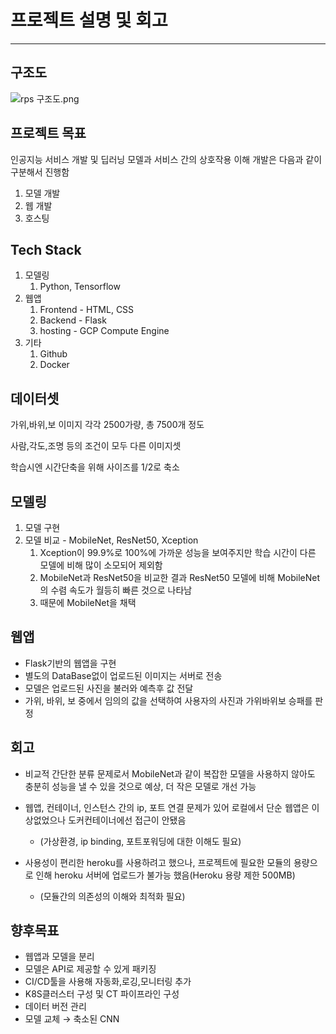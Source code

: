 # 프로젝트 설명 및 회고
---
## 구조도
![rps 구조도.png](https://s3-us-west-2.amazonaws.com/secure.notion-static.com/cda10c01-dc83-46b2-9d96-dc550fb8d1a1/rps_구조도.png)

## 프로젝트 목표

인공지능 서비스 개발 및 딥러닝 모델과 서비스 간의 상호작용 이해
개발은 다음과 같이 구분해서 진행함
1. 모델 개발
2. 웹 개발
3. 호스팅

## Tech Stack

1. 모델링
    1. Python, Tensorflow
2. 웹앱
    1. Frontend - HTML, CSS
    2. Backend - Flask
    3. hosting - GCP Compute Engine
3. 기타
    1. Github
    2. Docker

## 데이터셋

가위,바위,보 이미지 각각 2500가량, 총 7500개 정도

사람,각도,조명 등의 조건이 모두 다른 이미지셋

학습시엔 시간단축을 위해 사이즈를 1/2로 축소

## 모델링

1. 모델 구현 
2. 모델 비교 - MobileNet, ResNet50, Xception
    1. Xception이 99.9%로 100%에 가까운 성능을 보여주지만 학습 시간이 다른 모델에 비해 많이 소모되어 제외함
    2. MobileNet과 ResNet50을 비교한 결과 ResNet50 모델에 비해 MobileNet의 수렴 속도가 월등히 빠른 것으로 나타남
    3. 때문에 MobileNet을 채택

## 웹앱

- Flask기반의 웹앱을 구현
- 별도의 DataBase없이 업로드된 이미지는 서버로 전송
- 모델은 업로드된 사진을 불러와 예측후 값 전달
- 가위, 바위, 보 중에서 임의의 값을 선택하여 사용자의 사진과 가위바위보 승패를 판정

## 회고

- 비교적 간단한 분류 문제로서 MobileNet과 같이 복잡한 모델을 사용하지 않아도 충분히 성능을 낼 수 있을 것으로 예상, 더 작은 모델로 개선 가능
- 웹앱, 컨테이너, 인스턴스 간의 ip, 포트 연결 문제가 있어 로컬에서 단순 웹앱은 이상없었으나 도커컨테이너에선 접근이 안됐음
  - (가상환경, ip binding, 포트포워딩에 대한 이해도 필요)
    
- 사용성이 편리한 heroku를 사용하려고 했으나, 프로젝트에 필요한 모듈의 용량으로 인해 heroku 서버에 업로드가 불가능 했음(Heroku 용량 제한 500MB)
  - (모듈간의 의존성의 이해와 최적화 필요)

## 향후목표

- 웹앱과 모델을 분리
- 모델은 API로 제공할 수 있게 패키징
- CI/CD툴을 사용해 자동화,로깅,모니터링 추가
- K8S클러스터 구성 및 CT 파이프라인 구성
- 데이터 버전 관리
- 모델 교체 → 축소된 CNN
